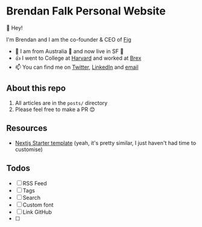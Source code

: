 # Brendan Falk Personal Website

👋 Hey!

I'm Brendan and I am the co-founder & CEO of [Fig](https://fig.io)

- 📍  I am from Australia 🦘 and now live in SF 🌉
- 👍  I went to College at [Harvard](harvard.edu) and worked at [Brex](brex.com)
- 📫  You can find me on [Twitter](https://twitter.com/brendanfalk), [LinkedIn](https://www.linkedin.com/in/brendanfalk) and [email](mailto:brendan@withfig.com)


## About this repo

1. All articles are in the `posts/` directory
2. Please feel free to make a PR 😊 



## Resources
* [Nextjs Starter template](https://github.com/vercel/next-learn-starter) (yeah, it's pretty similar, I just haven't had time to customise)

## Todos

- [ ] RSS Feed
- [ ] Tags 
- [ ] Search
- [ ] Custom font
- [ ] Link GitHub
- [ ] 


